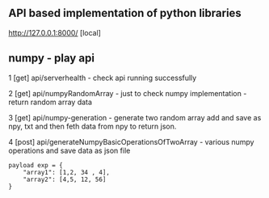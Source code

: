 ## API based implementation of python libraries

http://127.0.0.1:8000/ [local]

## numpy - play api 

1 [get] api/serverhealth - check api running successfully

2 [get] api/numpyRandomArray - just to check numpy implementation - return random array data

3 [get] api/numpy-generation - generate two random array add and save as npy, txt and then feth data from npy to return json.

4 [post] api/generateNumpyBasicOperationsOfTwoArray - various numpy operations and save data as json file 

    payload exp = {
        "array1": [1,2, 34 , 4],
        "array2": [4,5, 12, 56]
    }
